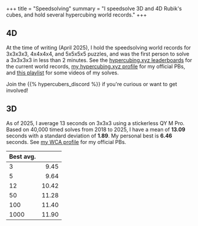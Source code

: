 +++
title = "Speedsolving"
summary = "I speedsolve 3D and 4D Rubik's cubes, and hold several hypercubing world records."
+++

## 4D

At the time of writing (April 2025), I hold the speedsolving world records for 3x3x3x3, 4x4x4x4, and 5x5x5x5 puzzles, and was the first person to solve a 3x3x3x3 in less than 2 minutes. See the [hypercubing.xyz leaderboards](https://hypercubing.xyz/leaderboards/) for the current world records, [my hypercubing.xyz profile](https://hypercubing.xyz/leaderboards/solvers/hactar/) for my official PBs, and [this playlist](https://www.youtube.com/playlist?list=PLBQ7ltR88PRukkrTqT8Wld5g2zBWjdIgg) for some videos of my solves.

Join the {{% hypercubers_discord %}} if you're curious or want to get involved!

## 3D

As of 2025, I average 13 seconds on 3x3x3 using a stickerless QY M Pro. Based on 40,000 timed solves from 2018 to 2025, I have a mean of **13.09** seconds with a standard deviation of **1.89**. My personal best is **6.46** seconds. See [my WCA profile](https://www.worldcubeassociation.org/persons/2014FARK01) for my official PBs.

| Best avg. |       |
| --------- | ----: |
| 3         |  9.45 |
| 5         |  9.64 |
| 12        | 10.42 |
| 50        | 11.28 |
| 100       | 11.40 |
| 1000      | 11.90 |
